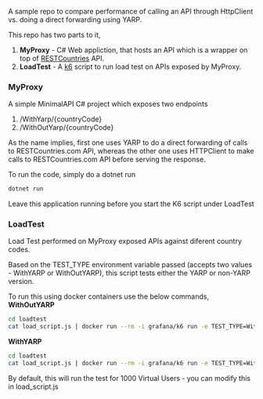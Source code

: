 A sample repo to compare performance of calling an API through HttpClient vs. doing a direct forwarding using YARP.

This repo has two parts to it, 

1. **MyProxy** - C# Web appliction, that hosts an API which is a wrapper on top of [RESTCountries](https://restcountries.com/) API.
2. **LoadTest** - A [k6](https://k6.io/) script to run load test on APIs exposed by MyProxy.

### MyProxy
A simple MinimalAPI C# project which exposes two endpoints
1. /WithYarp/{countryCode}
2. /WithOutYarp/{countryCode}

As the name implies, first one uses YARP to do a direct forwarding of calls to RESTCountries.com API, whereas the other one uses HTTPClient to make calls to RESTCountries.com API before serving the response.

To run the code, simply do a dotnet run
```bash
dotnet run
```

Leave this application running before you start the K6 script under LoadTest

### LoadTest
Load Test performed on MyProxy exposed APIs against diferent country codes.

Based on the TEST_TYPE environment variable passed (accepts two values - WithYARP or WithOutYARP), this script tests either the YARP or non-YARP version.

To run this using docker containers use the below commands,
**WithOutYARP**
```bash
cd loadtest
cat load_script.js | docker run --rm -i grafana/k6 run -e TEST_TYPE=WithOutYARP --duration 30s -
```

**WithYARP**
```bash
cd loadtest
cat load_script.js | docker run --rm -i grafana/k6 run -e TEST_TYPE=WithYARP --duration 30s -
```

By default, this will run the test for 1000 Virtual Users - you can modify this in load_script.js
